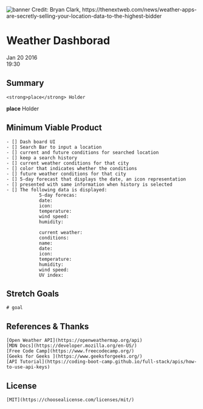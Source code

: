 <img href="https://www.imagebam.com/view/ME3ZEDT" alt="banner">
Credit: Bryan Clark, https://thenextweb.com/news/weather-apps-are-secretly-selling-your-location-data-to-the-highest-bidder

Weather Dashborad
=================
<time datetime="10-01-2021"> Jan 20 2016</time><br>
<time datetime="19:30">19:30</time>

## Summary

```
<strong>place</strong> Holder
```

<strong>place</strong> Holder

## Minimum Viable Product
```
- [] Dash board UI
- [] Search Bar to input a location
- [] current and future conditions for searched location
- [] keep a search history
- [] current weather conditions for that city
- [] color that indicates whether the conditions
- [] future weather conditions for that city
- [] 5-day forecast that displays the date, an icon representation
- [] presented with same information when history is selected
- [] The following data is displayed:
			5-day forecas:
			date:       
			icon:       
			temperature:
			wind speed: 
			humidity:   

			current weather: 
			conditions:       
			name:            
			date:            
			icon:            
			temperature:     
			humidity:        
			wind speed:    
			UV index: 
```

## Stretch Goals
```
# goal
```


## References & Thanks

```
[Open Weather API](https://openweathermap.org/api)
[MDN Docs](https://developer.mozilla.org/en-US/)
[Free Code Camp](https://www.freecodecamp.org/)
[Geeks for Geeks ](https://www.geeksforgeeks.org/)
[API Tutorial](https://coding-boot-camp.github.io/full-stack/apis/how-to-use-api-keys)
```
## License
```
[MIT](https://choosealicense.com/licenses/mit/)
```

